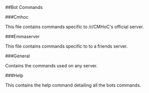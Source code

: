 ##Bot Commands

###Cmhoc

This file contains commands specific to /r/CMHoC's official server.

###Emmaserver

This file contains commands specific to to a friends server.

###General

Contains the commands used on any server.

###Help

This contains the help command detailing all the bots commands.